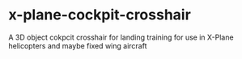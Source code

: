 # x-plane-cockpit-crosshair
A 3D object cokpcit crosshair for landing training for use in X-Plane helicopters and maybe fixed wing aircraft
